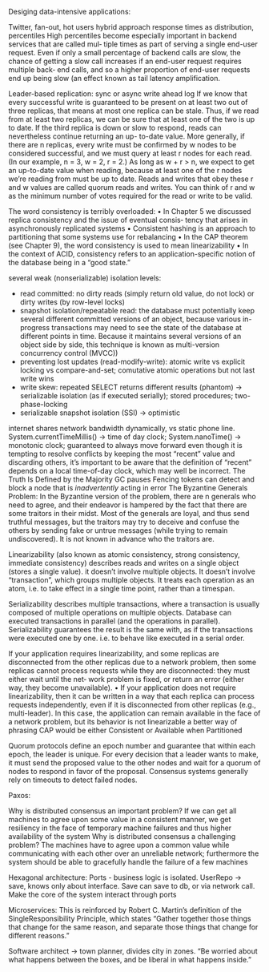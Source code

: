 Desiging data-intensive applications:

Twitter, fan-out, hot users hybrid approach
response times as distribution, percentiles
High percentiles become especially important in backend services that are called mul‐ tiple times as part of serving a single end-user request.
Even if only a small percentage of backend calls are slow, the chance of getting a slow call increases if an end-user request requires multiple back‐ end calls, and so a higher proportion of end-user requests end up being slow (an effect known as tail latency amplification.

Leader-based replication: sync or async
write ahead log
If we know that every successful write is guaranteed to be present on at least two out of three replicas, that means at most one replica can be stale. Thus, if we read from at least two replicas, we can be sure that at least one of the two is up to date. If the third replica is down or slow to respond, reads can nevertheless continue returning an up- to-date value.
More generally, if there are n replicas, every write must be confirmed by w nodes to be considered successful, and we must query at least r nodes for each read. (In our example, n = 3, w = 2, r = 2.) As long as w + r > n, we expect to get an up-to-date value when reading, because at least one of the r nodes we’re reading from must be up to date. Reads and writes that obey these r and w values are called quorum reads and writes. You can think of r and w as the minimum number of votes required for the read or write to be valid.

The word consistency is terribly overloaded:
• In Chapter 5 we discussed replica consistency and the issue of eventual consis‐ tency that arises in asynchronously replicated systems
• Consistent hashing is an approach to partitioning that some systems use for rebalancing
• In the CAP theorem (see Chapter 9), the word consistency is used to mean linearizability
• In the context of ACID, consistency refers to an application-specific notion of the database being in a “good state.”

several weak (nonserializable) isolation levels:
* read committed: no dirty reads (simply return old value, do not lock) or dirty writes (by row-level locks)
* snapshot isolation/repeatable read: the database must potentially keep several different committed versions of an object, because various in-progress transactions may need to see the state of the database at different points in time. Because it maintains several versions of an object side by side, this technique is known as multi-version concurrency control (MVCC))
* preventing lost updates (read-modify-write): atomic write vs explicit locking vs compare-and-set; comutative atomic operations but not last write wins
* write skew: repeated SELECT returns different results (phantom) -> serializable isolation (as if executed serially); stored procedures; two-phase-locking
* serializable snapshot isolation (SSI) -> optimistic

internet shares network bandwidth dynamically, vs static phone line.
System.currentTimeMillis() -> time of day clock; System.nanoTime() -> monotonic clock; guaranteed to always move forward
even though it is tempting to resolve conflicts by keeping the most “recent” value and discarding others, it’s important to be aware that the definition of “recent” depends on a local time-of-day clock, which may well be incorrect.
The Truth Is Defined by the Majority
GC pauses
Fencing tokens can detect and block a node that is _inadvertently_ acting in error
The Byzantine Generals Problem: In the Byzantine version of the problem, there are n generals who need to agree, and their endeavor is hampered by the fact that there are some traitors in their midst. Most of the generals are loyal, and thus send truthful messages, but the traitors may try to deceive and confuse the others by sending fake or untrue messages (while trying to remain undiscovered). It is not known in advance who the traitors are.

Linearizability (also known as atomic consistency, strong consistency, immediate consistency) describes reads and writes on a single object (stores a single value). it doesn’t involve multiple objects. It doesn’t involve “transaction”, which groups multiple objects. It treats each operation as an atom, i.e. to take effect in a single time point, rather than a timespan.

Serializability describes multiple transactions, where a transaction is usually composed of multiple operations on multiple objects.
Database can executed transactions in parallel (and the operations in parallel). Serializability guarantees the result is the same with, as if the transactions were executed one by one. i.e. to behave like executed in a serial order.

If your application requires linearizability, and some replicas are disconnected from the other replicas due to a network problem, then some replicas cannot process requests while they are disconnected: they must either wait until the net‐ work problem is fixed, or return an error (either way, they become unavailable).
• If your application does not require linearizability, then it can be written in a way that each replica can process requests independently, even if it is disconnected from other replicas (e.g., multi-leader). In this case, the application can remain available in the face of a network problem, but its behavior is not linearizable
a better way of phrasing CAP would be either Consistent or Available when Partitioned

Quorum protocols define an epoch number and guarantee that within each epoch, the leader is unique. For every decision that a leader wants to make, it must send the proposed value to the other nodes and wait for a quorum of nodes to respond in favor of the proposal. Consensus systems generally rely on timeouts to detect failed nodes.

Paxos:

Why is distributed consensus an important problem?
If we can get all machines to agree upon some value in a consistent manner, we get resiliency in the face of temporary machine failures and thus higher availability of the system
Why is distributed consensus a challenging problem?
The machines have to agree upon a common value while communicating with each other over an unreliable network; furthermore the system should be able to gracefully handle the failure of a few machines


Hexagonal architecture:
Ports - business logic is isolated. UserRepo -> save, knows only about interface. Save can save to db, or via network call.
Make the core of the system interact through ports

Microservices:
This is reinforced by Robert C. Martin’s definition of the SingleResponsibility Principle, which states “Gather together those things that change for the same reason, and separate those things that change for different reasons.”

Software architect -> town planner, divides city in zones. “Be worried about what happens between the boxes, and be liberal in what happens inside.”
